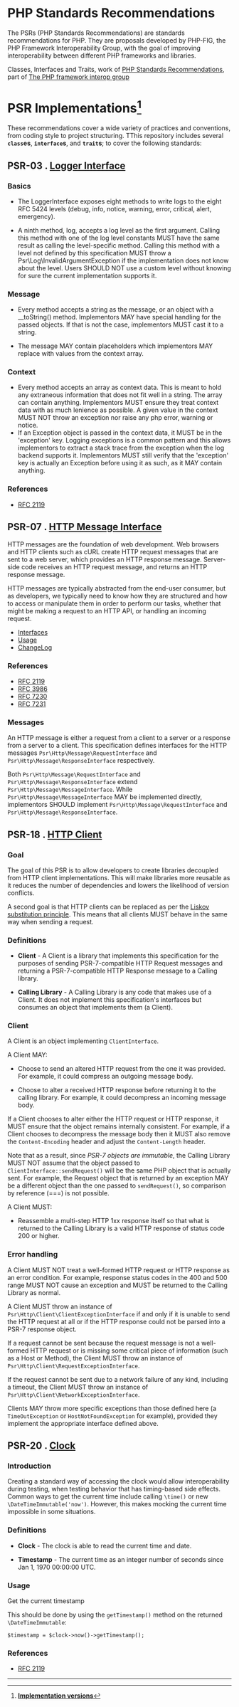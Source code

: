 # PHP Standards Recommendations

The PSRs (PHP Standards Recommendations) are standards recommendations for PHP. They are proposals developed by PHP-FIG, the PHP Framework Interoperability Group, with the goal of improving interoperability between different PHP frameworks and libraries.

Classes, Interfaces and Traits, work of [PHP Standards Recommendations](https://www.php-fig.org/psr), part of [The PHP framework interop group](https://www.php-fig.org)

# PSR Implementations[^1]

These recommendations cover a wide variety of practices and conventions, from coding style to project structuring. TThis repository includes several **`class`es**, **`interface`s**, and **`trait`s**; to cover the following standards:

## PSR-03 . [Logger Interface](https://www.php-fig.org/psr/psr-18)

### Basics

- The LoggerInterface exposes eight methods to write logs to the eight RFC 5424 levels (debug, info, notice, warning, error, critical, alert, emergency).

- A ninth method, log, accepts a log level as the first argument. Calling this method with one of the log level constants MUST have the same result as calling the level-specific method. Calling this method with a level not defined by this specification MUST throw a Psr\Log\InvalidArgumentException if the implementation does not know about the level. Users SHOULD NOT use a custom level without knowing for sure the current implementation supports it.

### Message

- Every method accepts a string as the message, or an object with a __toString() method. Implementors MAY have special handling for the passed objects. If that is not the case, implementors MUST cast it to a string.

- The message MAY contain placeholders which implementors MAY replace with values from the context array.

### Context

- Every method accepts an array as context data. This is meant to hold any extraneous information that does not fit well in a string. The array can contain anything. Implementors MUST ensure they treat context data with as much lenience as possible. A given value in the context MUST NOT throw an exception nor raise any php error, warning or notice.
- If an Exception object is passed in the context data, it MUST be in the 'exception' key. Logging exceptions is a common pattern and this allows implementors to extract a stack trace from the exception when the log backend supports it. Implementors MUST still verify that the 'exception' key is actually an Exception before using it as such, as it MAY contain anything.

### References

- [RFC 2119](http://tools.ietf.org/html/rfc2119)

## PSR-07 . [HTTP Message Interface](https://www.php-fig.org/psr/psr-7)

HTTP messages are the foundation of web development. Web browsers and HTTP clients such as cURL create HTTP request messages that are sent to a web server, which provides an HTTP response message. Server-side code receives an HTTP request message, and returns an HTTP response message.

HTTP messages are typically abstracted from the end-user consumer, but as developers, we typically need to know how they are structured and how to access or manipulate them in order to perform our tasks, whether that might be making a request to an HTTP API, or handling an incoming request.

- [Interfaces](docs/PSR7-Interfaces.md)
- [Usage](docs/PSR7-Usage.md)
- [ChangeLog](psr_http-message_CHANGELOG.md)

### References

- [RFC 2119](http://tools.ietf.org/html/rfc2119)
- [RFC 3986](http://tools.ietf.org/html/rfc3986)
- [RFC 7230](http://tools.ietf.org/html/rfc7230)
- [RFC 7231](http://tools.ietf.org/html/rfc7231)

### Messages

An HTTP message is either a request from a client to a server or a response from a server to a client. This specification defines interfaces for the HTTP messages `Psr\Http\Message\RequestInterface` and `Psr\Http\Message\ResponseInterface` respectively.

Both `Psr\Http\Message\RequestInterface` and `Psr\Http\Message\ResponseInterface` extend `Psr\Http\Message\MessageInterface`. While `Psr\Http\Message\MessageInterface` MAY be implemented directly, implementors SHOULD implement `Psr\Http\Message\RequestInterface` and `Psr\Http\Message\ResponseInterface`.

## PSR-18 . [HTTP Client](https://www.php-fig.org/psr/psr-18)

### Goal

The goal of this PSR is to allow developers to create libraries decoupled from HTTP client implementations. This will make libraries more reusable as it reduces the number of dependencies and lowers the likelihood of version conflicts.

A second goal is that HTTP clients can be replaced as per the [Liskov substitution principle](https://en.wikipedia.org/wiki/Liskov_substitution_principle). This means that all clients MUST behave in the same way when sending a request.

### Definitions

- **Client** - A Client is a library that implements this specification for the purposes of sending PSR-7-compatible HTTP Request messages and returning a PSR-7-compatible HTTP Response message to a Calling library.

- **Calling Library** - A Calling Library is any code that makes use of a Client. It does not implement this specification's interfaces but consumes an object that implements them (a Client).

### Client

A Client is an object implementing `ClientInterface`.

A Client MAY:

- Choose to send an altered HTTP request from the one it was provided. For example, it could compress an outgoing message body.

- Choose to alter a received HTTP response before returning it to the calling library. For example, it could decompress an incoming message body.

If a Client chooses to alter either the HTTP request or HTTP response, it MUST ensure that the object remains internally consistent. For example, if a Client chooses to decompress the message body then it MUST also remove the `Content-Encoding` header and adjust the `Content-Length` header.

Note that as a result, since *PSR-7 objects are immutable*, the Calling Library MUST NOT assume that the object passed to `ClientInterface::sendRequest()` will be the same PHP object that is actually sent. For example, the Request object that is returned by an exception MAY be a different object than the one passed to `sendRequest()`, so comparison by reference (===) is not possible.

A Client MUST:

- Reassemble a multi-step HTTP 1xx response itself so that what is returned to the Calling Library is a valid HTTP response of status code 200 or higher.

### Error handling

A Client MUST NOT treat a well-formed HTTP request or HTTP response as an error condition. For example, response status codes in the 400 and 500 range MUST NOT cause an exception and MUST be returned to the Calling Library as normal.

A Client MUST throw an instance of `Psr\Http\Client\ClientExceptionInterface` if and only if it is unable to send the HTTP request at all or if the HTTP response could not be parsed into a PSR-7 response object.

If a request cannot be sent because the request message is not a well-formed HTTP request or is missing some critical piece of information (such as a Host or Method), the Client MUST throw an instance of `Psr\Http\Client\RequestExceptionInterface`.

If the request cannot be sent due to a network failure of any kind, including a timeout, the Client MUST throw an instance of `Psr\Http\Client\NetworkExceptionInterface`.

Clients MAY throw more specific exceptions than those defined here (a `TimeOutException` or `HostNotFoundException` for example), provided they implement the appropriate interface defined above.

## PSR-20 . [Clock](https://www.php-fig.org/psr/psr-20/)

### Introduction

Creating a standard way of accessing the clock would allow interoperability during testing, when testing behavior that has timing-based side effects. Common ways to get the current time include calling `\time()` or new `\DateTimeImmutable('now')`. However, this makes mocking the current time impossible in some situations.

### Definitions

- **Clock** - The clock is able to read the current time and date.

- **Timestamp** - The current time as an integer number of seconds since Jan 1, 1970 00:00:00 UTC.

### Usage

Get the current timestamp

This should be done by using the `getTimestamp()` method on the returned `\DateTimeImmutable`:

`$timestamp = $clock->now()->getTimestamp();`

### References

- [RFC 2119](http://tools.ietf.org/html/rfc2119)

---

[^1]:**[Implementation versions](VERSIONS.md)**
